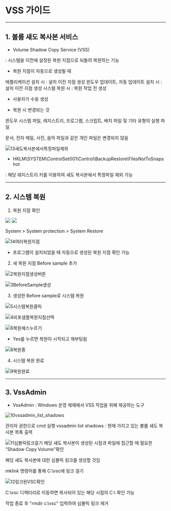 # VSS 가이드
-----------------------------
## 1. 볼륨 섀도 복사본 서비스

-  Volume Shadow Copy Service (VSS)
   
  : 시스템을 이전에 설정된 복원 지점으로 되돌려 복원하는 기능
  
  
-  복원 지점이 자동으로 생성될 때

  애플리케이션 설치 시 : 설치 이전 지점 생성
  윈도우 업데이트, 자동 업데이트 설치 시 : 설치 이전 지점 생성
  시스템 복원 시 : 복원 작업 전 생성
  + 사용자가 수동 생성 


-  복원 시 변경되는 것

  윈도우 시스템 파일, 레지스트리, 프로그램,
  스크립트, 배치 파일 및 기타 유형의 실행 파일

  문서, 전자 메일, 사진, 음악 파일과 같은 개인 파일은 변경되지 않음


![13섀도복사본에서특정파일제외](https://user-images.githubusercontent.com/42834364/99343630-9cddf580-28d1-11eb-9554-6b99a4d69e55.png)

-  HKLM\SYSTEM\ControlSet001\Control\BackupRestore\FilesNotToSnapshot
 
  : 해당 레지스트리 키를 이용하여 섀도 복사본에서 특정파일 제외 가능


 -------------------------
 
## 2. 시스템 복원
  
  1) 복원 지점 확인
  
  <div>
  <img src="https://user-images.githubusercontent.com/42834364/99343605-964f7e00-28d1-11eb-8bf1-336eb174dc79.png">
  <img src="https://user-images.githubusercontent.com/42834364/99343615-98b1d800-28d1-11eb-9e09-cc8280981828.png">
  </div>
  
  System > System protection > System Restore
  
  ![14여러복원지점](https://user-images.githubusercontent.com/42834364/99343634-9cddf580-28d1-11eb-963f-0b9e04726582.JPG)
  
 - 프로그램이 설치되었을 때 자동으로 생성된 복원 지점 확인 가능
 
 
 2) 새 복원 지점 Before sample 추가
 
 ![2복원지점생성버튼](https://user-images.githubusercontent.com/42834364/99343609-9780ab00-28d1-11eb-91dc-37c42bbc7ba2.png)
 
 ![3BeforeSample생성](https://user-images.githubusercontent.com/42834364/99343612-98194180-28d1-11eb-8ed6-9a0aada23d36.png)


 3) 생성한 Before sample로 시스템 복원
 
 ![5시스템복원클릭](https://user-images.githubusercontent.com/42834364/99343615-98b1d800-28d1-11eb-9e09-cc8280981828.png)
 
 ![4비포샘플복원지점선택](https://user-images.githubusercontent.com/42834364/99343614-98194180-28d1-11eb-9247-18858e343adc.png)
 
 ![6복원예스누르기](https://user-images.githubusercontent.com/42834364/99343616-994a6e80-28d1-11eb-8b87-bf5fca7b5728.png)
 
 - Yes를 누르면 복원이 시작되고 재부팅됨

 ![8복원중](https://user-images.githubusercontent.com/42834364/99343619-99e30500-28d1-11eb-8bf7-56cb86bcfda4.png)


 4) 시스템 복원 완료
 
 ![9복원완료](https://user-images.githubusercontent.com/42834364/99343622-9b143200-28d1-11eb-89b7-e18a70237630.png)


---------------------------------------

## 3. VssAdmin

-  VssAdmin : Windows 운영 체제에서 VSS 작업을 위해 제공하는 도구

 ![10vssadmin_list_shadows](https://user-images.githubusercontent.com/42834364/99343625-9bacc880-28d1-11eb-9898-50608aec966a.png)

  관리자 권한으로 cmd 실행
  vssadmin list shadows : 현재 가지고 있는 볼륨 섀도 복사본 목록 출력
  
 ![11심볼릭링크걸기](https://user-images.githubusercontent.com/42834364/99343626-9bacc880-28d1-11eb-8d10-156cd0752d27.png)
  해당 섀도 복사본이 생성된 시점과 파일에 접근할 때 필요한 "Shadow Copy Volume"확인

  해당 섀도 복사본에 대한 심볼릭 링크를 생성할 것임

  mklink 명령어를 통해 C:\vsc에 링크 걸기
  
 ![12링크된VSC확인](https://user-images.githubusercontent.com/42834364/99343627-9c455f00-28d1-11eb-8ec3-b608fd1a238e.png)
  
  C:\vsc 디렉터리로 이동하면 복사되어 있는 해당 시점의 C:\ 확인 가능

  작업 종료 후 "rmdir c:\vsc" 입력하여 심볼릭 링크 제거

